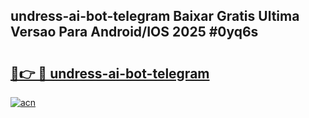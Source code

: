 ## undress-ai-bot-telegram Baixar Gratis Ultima Versao Para Android/IOS 2025 #0yq6s

# <h2><a href="https://ainizakaria.my?title=undress-ai-bot-telegram&ref=20M">🔗👉 🔴 undress-ai-bot-telegram</a></h2>

[![acn](https://github.com/user-attachments/assets/0f9c940e-d8b0-45ae-aac7-cd30a18b3e1c)](https://ainizakaria.my?title=undress-ai-bot-telegram&ref=20M)

